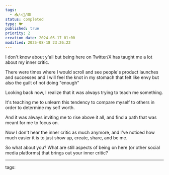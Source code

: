 ```yaml
---
tags:
  - 📥️/✍🏻/🟩
status: completed
type: 🐦
published: true
priority: 2
creation date: 2024-05-17 01:00
modified: 2025-08-18 23:26:22
---
```

I don't know about y'all but being here on Twitter/X has taught me a lot about my inner critic. 

There were times where I would scroll and see people's  product launches and successes and I will feel the knot in my stomach that felt like envy but also the guilt of not doing "enough"

Looking back now, I realize that it was always trying to teach me something. 

It's teaching me to unlearn this tendency to compare myself to others in order to determine my self worth. 

And it was always inviting me to rise above it all, and find a path that was meant for me to focus on. 

Now I don't hear the inner critic as much anymore, and I've noticed how much easier it is to just show up, create, share, and be me. 

So what about you? What are still aspects of being on here (or other social media platforms) that brings out your inner critic?

---
tags: